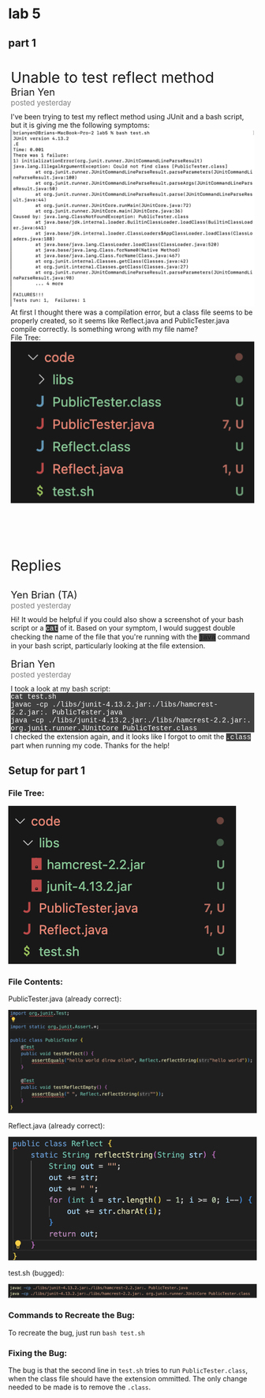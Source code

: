 # lab 5

## part 1

<br>
<div style="margin:5px">
<div style="font-size:30px">Unable to test reflect method</div>
<div style="font-size:20px">Brian Yen</div>
<div style="color:gray;font-size:15px;margin-top:0px;margin-bottom:10px">posted yesterday</div>
I've been trying to test my reflect method using JUnit and a bash script, but it is giving me the following symptoms:<br>
<img src="lab5/first_symptom.png" style="width:500px"><br>
At first I thought there was a compilation error, but a class file seems to be properly created, so it seems like Reflect.java and PublicTester.java compile correctly.  Is something wrong with my file name?<br>
File Tree:<br>
<img src="lab5/file_tree.png" style="width:500px;margin-bottom:100px">
</div>

<div style="margin:5px">

<div style="font-size:30px;margin-bottom:30px">Replies</div>
<div style="font-size:20px">Yen Brian (TA)</div>
<div style="color:gray;font-size:15px;margin-top:0px;margin-bottom:10px">posted yesterday</div>
Hi! It would be helpful if you could also show a screenshot of your bash script or a <span style="background-color:#404040;font-family:courier;color:white">cat</span> of it. Based on your symptom, I would suggest double checking the name of the file that you're running with the <span style="background-color:#404040;font-family:courier;font-color:white">java</span> command in your bash script, particularly looking at the file extension.

<div style-="margin:15px"><br></div>

<div style="font-size:20px">Brian Yen</div>
<div style="color:gray;font-size:15px;margin-top:0px;margin-bottom:10px">posted yesterday</div>
I took a look at my bash script:
<div style="background-color:#404040;font-family:courier;color:white">
    cat test.sh<br>
    javac -cp ./libs/junit-4.13.2.jar:./libs/hamcrest-2.2.jar:. PublicTester.java<br>
    java -cp ./libs/junit-4.13.2.jar:./libs/hamcrest-2.2.jar:. org.junit.runner.JUnitCore PublicTester.class
</div>
I checked the extension again, and it looks like I forgot to omit the <span style="background-color:#404040;font-family:courier;color:white">.class</span> part when running my code. Thanks for the help!
</div>

## Setup for part 1

### File Tree:
![file tree](lab5/file_tree_setup.png)

### File Contents:
PublicTester.java (already correct):

![public tester file](lab5/public_tester.png)

Reflect.java (already correct):

![reflect.java file](lab5/reflect_java.png)

test.sh (bugged):

![bugged version of test.sh](lab5/test_sh_orig.png)

### Commands to Recreate the Bug:

To recreate the bug, just run `bash test.sh`

### Fixing the Bug:

The bug is that the second line in `test.sh` tries to run `PublicTester.class`, when the class file should have the extension ommitted. The only change needed to be made is to remove the `.class`.

